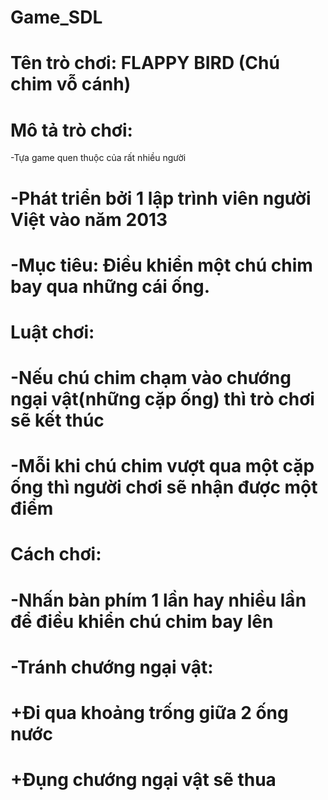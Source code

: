 # Game_SDL

# Tên trò chơi: FLAPPY BIRD (Chú chim vỗ cánh)
# Mô tả trò chơi: 
  -Tựa game quen thuộc của rất nhiều người
#  -Phát triển bởi 1 lập trình viên người Việt vào năm 2013
#  -Mục tiêu: Điều khiển một chú chim bay qua những cái ống.
# Luật chơi:
#  -Nếu chú chim chạm vào chướng ngại vật(những cặp ống) thì trò chơi sẽ kết thúc
#  -Mỗi khi chú chim vượt qua một cặp ống thì người chơi sẽ nhận được một điểm
# Cách chơi:
#  -Nhấn bàn phím 1 lần hay nhiều lần để điều khiển chú chim bay lên
#  -Tránh chướng ngại vật:
#  +Đi qua khoảng trống giữa 2 ống nước
#  +Đụng chướng ngại vật sẽ thua
  
 

